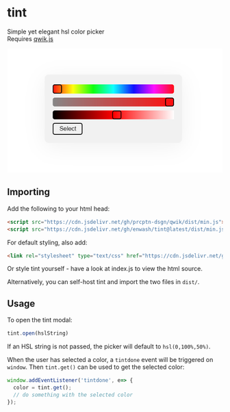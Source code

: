 # tint
Simple yet elegant hsl color picker<br>
Requires [qwik.js](https://github.com/prcptn-dsgn/qwik/)

![tint in action](images/preview.png "tint in action")

## Importing
Add the following to your html head:<br>

```html
<script src="https://cdn.jsdelivr.net/gh/prcptn-dsgn/qwik/dist/min.js"></script>
<script src="https://cdn.jsdelivr.net/gh/enwash/tint@latest/dist/min.js"></script>
```

For default styling, also add:
```html
<link rel="stylesheet" type="text/css" href="https://cdn.jsdelivr.net/gh/enwash/tint@latest/dist/min.css" />
```

Or style tint yourself - have a look at index.js to view the html source.

Alternatively, you can self-host tint and import the two files in `dist/`.
  
## Usage
To open the tint modal:

```js
tint.open(hslString)
```

If an HSL string is not passed, the picker will default to `hsl(0,100%,50%)`.

When the user has selected a color, a `tintdone` event will be triggered on `window`. Then `tint.get()` can be used to get the selected color:

```js
window.addEventListener('tintdone', e=> {
  color = tint.get();
  // do something with the selected color
});
```
